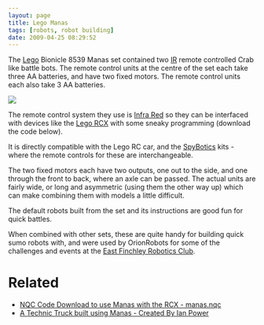 ```yaml
---
layout: page
title: Lego Manas
tags: [robots, robot building]
date: 2009-04-25 08:29:52
---
```

The [Lego](/wiki/lego.html "The best known construction toy") Bionicle 8539 Manas set contained two [IR](/wiki/ir.html "Acronym for Infra Red") remote controlled Crab like battle bots. The remote control units at the centre of the set each take three AA batteries, and have two fixed motors. The remote control units each also take 3 AA batteries.

<a href="https://www.amazon.co.uk/LEGO-17517-Bionicles-Manas/dp/B00005BYKI/ref=as_li_ss_il?dchild=1&keywords=lego+manas&qid=1601137462&sr=8-6&linkCode=li2&tag=orionrobots-21&linkId=8a05a7e36ab36ed84475ce9e7a49aea4&language=en_GB" target="_blank"><img border="0" src="//ws-eu.amazon-adsystem.com/widgets/q?_encoding=UTF8&ASIN=B00005BYKI&Format=_SL160_&ID=AsinImage&MarketPlace=GB&ServiceVersion=20070822&WS=1&tag=orionrobots-21&language=en_GB" ></a><img src="https://ir-uk.amazon-adsystem.com/e/ir?t=orionrobots-21&language=en_GB&l=li2&o=2&a=B00005BYKI" width="1" height="1" border="0" alt="" style="border:none !important; margin:0px !important;" />

The remote control system they use is [Infra Red](/wiki/infra_red.html "A type of EM radiation commonly used for digital communications") so they can be interfaced with devices like the [Lego RCX](/wiki/rcx.html "The Lego RCX") with some sneaky programming (download the code below).

It is directly compatible with the Lego RC car, and the [SpyBotics](/wiki/spybotics.html "Lego Programmable robot kits") kits - where the remote controls for these are interchangeable.


The two fixed motors each have two outputs, one out to the side, and one through the front to back, where an axle can be passed. The actual units are fairly wide, or long and asymmetric (using them the other way up) which can make combining them with models a little difficult.

The default robots built from the set and its instructions are good fun for quick battles.

When combined with other sets, these are quite handy for building quick sumo robots with, and were used by OrionRobots for some of the challenges and events at the [East Finchley Robotics Club](/wiki/east_finchley_robotics_club.html "East Finchley Robotics Club").

# Related

- [NQC Code Download to use Manas with the RCX - manas.nqc](assets/downloads/manas.nqc)
- [A Technic Truck built using Manas - Created By Ian Power](http://www.brickshelf.com/cgi-bin/gallery.cgi?f=240472)
